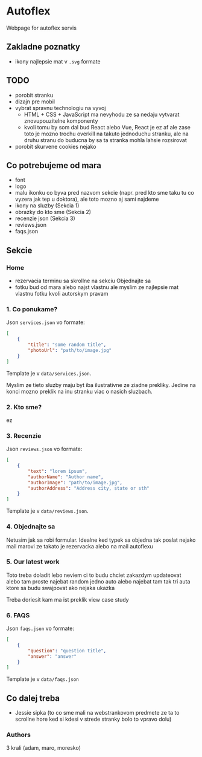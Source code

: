 # Autoflex

Webpage for autoflex servis

## Zakladne poznatky

- ikony najlepsie mat v `.svg` formate

## TODO

- porobit stranku
- dizajn pre mobil
- vybrat spravnu technologiu na vyvoj
    - HTML + CSS + JavaScript ma nevyhodu ze sa nedaju vytvarat znovupouzitelne komponenty
    - kvoli tomu by som dal bud React alebo Vue, React je ez af ale zase toto je mozno trochu overkill na takuto jednoduchu stranku, ale na druhu stranu do buducna by sa ta stranka mohla lahsie rozsirovat
- porobit skurvene cookies nejako

## Co potrebujeme od mara

- font
- logo
- malu ikonku co byva pred nazvom sekcie (napr. pred kto sme taku tu co vyzera jak tep u doktora), ale toto mozno aj sami najdeme
- ikony na sluzby (Sekcia 1)
- obrazky do kto sme (Sekcia 2)
- recenzie json (Sekcia 3)
- reviews.json
- faqs.json

## Sekcie

### Home

- rezervacia terminu sa skrollne na sekciu Objednajte sa
- fotku bud od mara alebo najst vlastnu ale myslim ze najlepsie mat vlastnu fotku kvoli autorskym pravam

### 1. Co ponukame?

Json `services.json` vo formate:

```json
[
    {
        "title": "some random title",
        "photoUrl": "path/to/image.jpg"
    }
]
```

Template je v `data/services.json`.

Myslim ze tieto sluzby maju byt iba ilustrativne ze ziadne prekliky. Jedine na konci mozno preklik na inu stranku viac o nasich sluzbach.

### 2. Kto sme?

ez

### 3. Recenzie

Json `reviews.json` vo formate:

```json
[
    {
        "text": "lorem ipsum",
        "authorName": "Author name",
        "authorImage": "path/to/image.jpg",
        "authorAddress": "Address city, state or sth"
    }
]
```

Template je v `data/reviews.json`.

### 4. Objednajte sa

Netusim jak sa robi formular. Idealne ked typek sa objedna tak poslat nejako mail marovi ze takato je rezervacka alebo na mail autoflexu

### 5. Our latest work

Toto treba doladit lebo neviem ci to budu chciet zakazdym updateovat alebo tam proste najebat random jedno auto alebo najebat tam tak tri auta ktore sa budu swajpovat ako nejaka ukazka

Treba doriesit kam ma ist preklik view case study

### 6. FAQS

Json `faqs.json` vo formate:

```json
[
    {
        "question": "question title",
        "answer": "answer"
    }
]
```

Template je v `data/faqs.json`

## Co dalej treba

- Jessie sipka (to co sme mali na webstrankovom predmete ze ta to scrollne hore ked si kdesi v strede stranky bolo to vpravo dolu)

### Authors

3 krali (adam, maro, moresko)
